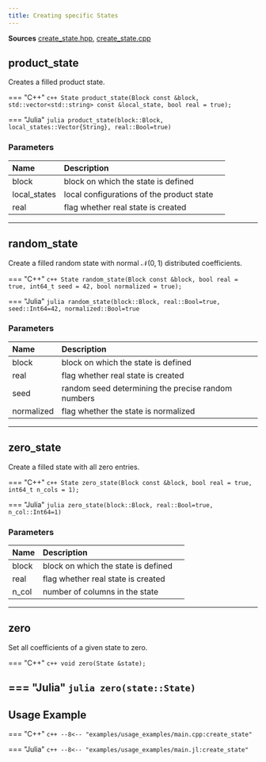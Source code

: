 ```yaml
---
title: Creating specific States
---
```


**Sources** [create_state.hpp](https://github.com/awietek/xdiag/blob/main/xdiag/states/create_state.hpp), [create_state.cpp](https://github.com/awietek/xdiag/blob/main/xdiag/states/create_state.cpp)

## product_state

Creates a filled product state.

=== "C++"
	```c++
	State product_state(Block const &block, std::vector<std::string> const &local_state, bool real = true);
	```
	
=== "Julia"
	```julia
	product_state(block::Block, local_states::Vector{String}, real::Bool=true)
	```


### Parameters

| Name         | Description                               |   |
|:-------------|:------------------------------------------|---|
| block        | block on which the state is defined       |   |
| local_states | local configurations of the product state |   |
| real         | flag whether real state is created        |   |

---

## random_state

Create a filled random state with normal $\mathcal{N}(0, 1)$ distributed coefficients.

=== "C++"
	```c++
	State random_state(Block const &block, bool real = true, int64_t seed = 42, bool normalized = true);
	```
	
=== "Julia"
	```julia
	random_state(block::Block, real::Bool=true, seed::Int64=42, normalized::Bool=true
	```


### Parameters

| Name       | Description                                        |   |
|:-----------|:---------------------------------------------------|---|
| block      | block on which the state is defined                |   |
| real       | flag whether real state is created                 |   |
| seed       | random seed determining the precise random numbers |   |
| normalized | flag whether the state is normalized               |   |

---

## zero_state

Create a filled state with all zero entries.

=== "C++"
	```c++
	State zero_state(Block const &block, bool real = true, int64_t n_cols = 1);
	```
	
=== "Julia"
	```julia
	zero_state(block::Block, real::Bool=true, n_col::Int64=1)
	```


### Parameters

| Name  | Description                         |   |
|:------|:------------------------------------|---|
| block | block on which the state is defined |   |
| real  | flag whether real state is created  |   |
| n_col | number of columns in the state      |   |

---

## zero

Set all coefficients of a given state to zero.

=== "C++"
	```c++
	void zero(State &state);
	```
	
=== "Julia"
	```julia
	zero(state::State)
	```
---

## Usage Example

=== "C++"
	```c++
	--8<-- "examples/usage_examples/main.cpp:create_state"
	```

=== "Julia"
	```c++
	--8<-- "examples/usage_examples/main.jl:create_state"
	```

